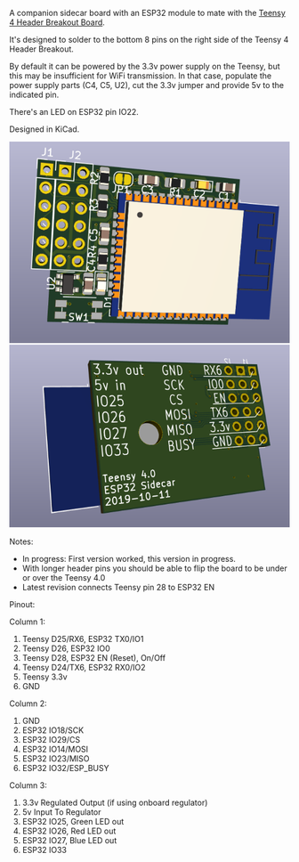 A companion sidecar board with an ESP32 module to mate with the [Teensy 4 Header Breakout Board](https://github.com/blackketter/teensy4_header_breakout).  

It's designed to solder to the bottom 8 pins on the right side of the Teensy 4 Header Breakout. 

By default it can be powered by the 3.3v power supply on the Teensy, but this may be insufficient for WiFi transmission.  In that case, populate the power supply parts (C4, C5, U2), cut the 3.3v jumper and provide 5v to the indicated pin.

There's an LED on ESP32 pin IO22.

Designed in KiCad.

![breakout render](render.png)
![breakout render](render_back.png)

Notes:

- In progress: First version worked, this version in progress.
- With longer header pins you should be able to flip the board to be under or over the Teensy 4.0
- Latest revision connects Teensy pin 28 to ESP32 EN

Pinout:

Column 1:

1. Teensy D25/RX6, ESP32 TX0/IO1
2. Teensy D26, ESP32 IO0
3. Teensy D28, ESP32 EN (Reset), On/Off
4. Teensy D24/TX6, ESP32 RX0/IO2
5. Teensy 3.3v
6. GND

Column 2:

1. GND
2. ESP32 IO18/SCK
3. ESP32 IO29/CS
4. ESP32 IO14/MOSI
5. ESP32 IO23/MISO
6. ESP32 IO32/ESP_BUSY

Column 3:

1. 3.3v Regulated Output (if using onboard regulator)
2. 5v Input To Regulator
3. ESP32 IO25, Green LED out
4. ESP32 IO26, Red LED out
5. ESP32 IO27, Blue LED out
6. ESP32 IO33
